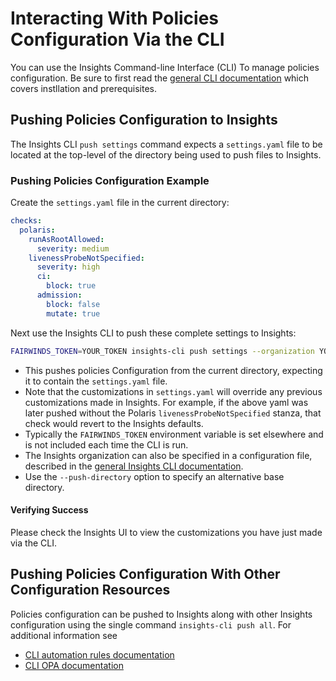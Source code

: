 # Interacting With Policies Configuration Via the CLI
You can use the Insights Command-line Interface (CLI) To manage policies configuration.
Be sure to first read the [general CLI documentation](/configure/cli/cli) which covers instllation and prerequisites.

## Pushing Policies Configuration to Insights
The Insights CLI `push settings` command expects a `settings.yaml` file to be located at the top-level of the directory being used to push files to Insights.

### Pushing Policies Configuration Example
Create the `settings.yaml` file in the current directory:
```yaml
checks:
  polaris:
    runAsRootAllowed:
      severity: medium
    livenessProbeNotSpecified:
      severity: high
      ci:
        block: true
      admission:
        block: false
        mutate: true
```

Next use the Insights CLI to push these complete settings to Insights:

```bash
FAIRWINDS_TOKEN=YOUR_TOKEN insights-cli push settings --organization YOUR_ORG_NAME
```

* This pushes policies Configuration from the current directory, expecting it to contain the `settings.yaml` file.
* Note that the customizations in `settings.yaml` will override any previous customizations made in Insights. For example, if the above yaml was later pushed without the Polaris `livenessProbeNotSpecified` stanza, that check would revert to the Insights defaults.
* Typically the `FAIRWINDS_TOKEN` environment variable is set elsewhere and is not included each time the CLI is run.
* The Insights organization can also be specified in a configuration file, described in the [general Insights CLI documentation](/configure/cli/cli).
* Use the `--push-directory` option to specify an alternative base directory.

#### Verifying Success
Please check the Insights UI to view the customizations you have just made via the CLI.

## Pushing Policies Configuration With Other Configuration Resources
Policies configuration can be pushed to Insights along with other Insights configuration using the single command `insights-cli push all`. For additional information see
* [CLI automation rules documentation](/configure/cli/automation-rules)
* [CLI OPA documentation](/configure/cli/opa)
